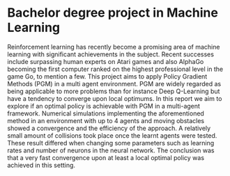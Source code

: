 # Bachelor degree project in Machine Learning
Reinforcement learning has recently become a
promising area of machine learning with significant achievements
in the subject. Recent successes include surpassing human experts
on Atari games and also AlphaGo becoming the first computer
ranked on the highest professional level in the game Go, to
mention a few.
This project aims to apply Policy Gradient Methods (PGM) in
a multi agent environment. PGM are widely regarded as being
applicable to more problems than for instance Deep Q-Learning
but have a tendency to converge upon local optimums. In this
report we aim to explore if an optimal policy is achievable with
PGM in a multi-agent framework.
Numerical simulations implementing the aforementioned
method in an environment with up to 4 agents and moving obstacles showed a convergence and the efficiency of the approach.
A relatively small amount of collisions took place once the learnt
agents were tested. These result differed when changing some
parameters such as learning rates and number of neurons in the
neural network.
The conclusion was that a very fast convergence upon at least
a local optimal policy was achieved in this setting.
